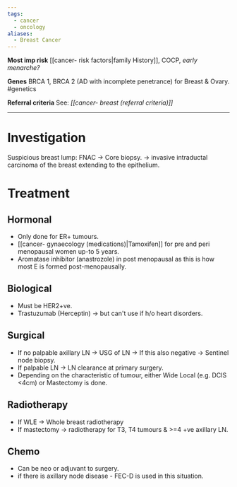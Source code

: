 ```yaml
---
tags:
  - cancer
  - oncology
aliases:
  - Breast Cancer
---
```

**Most imp risk**
[[cancer- risk factors|family History]], COCP, *early menarche?*  

**Genes**
BRCA 1, BRCA 2 (AD with incomplete penetrance) for Breast & Ovary. #genetics 

**Referral criteria**
See: *[[cancer- breast (referral criteria)]]*

---
# Investigation
Suspicious breast lump: FNAC -> Core biopsy. 
-> invasive intraductal carcinoma of the breast extending to the epithelium. 

# Treatment
## Hormonal
- Only done for ER+ tumours.
- [[cancer- gynaecology (medications)|Tamoxifen]] for pre and peri menopausal women up-to 5 years.
- Aromatase inhibitor (anastrozole) in post menopausal as this is how most E is formed post-menopausally.
## Biological
- Must be HER2+ve.
- Trastuzumab (Herceptin) -> but can't use if h/o heart disorders.
## Surgical
- If no palpable axillary LN -> USG of LN -> If this also negative -> Sentinel node biopsy.
- If palpable LN -> LN clearance at primary surgery.
- Depending on the characteristic of tumour, either Wide Local (e.g. DCIS <4cm) or Mastectomy is done.

## Radiotherapy
- If WLE -> Whole breast radiotherapy
- If mastectomy -> radiotherapy for T3, T4 tumours & >=4 +ve axillary LN.

## Chemo
- Can be neo or adjuvant to surgery.
- if there is axillary node disease - FEC-D is used in this situation. 